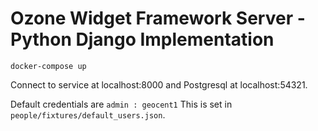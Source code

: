 # Ozone Widget Framework Server - Python Django Implementation

```docker-compose up```

Connect to service at localhost:8000 and Postgresql at localhost:54321.

Default credentials are `admin : geocent1`
This is set in `people/fixtures/default_users.json`.
